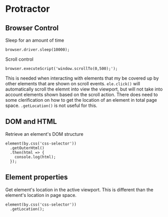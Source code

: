 # Protractor

## Browser Control

Sleep for an amount of time
```
browser.driver.sleep(10000);
```

Scroll control
```
browser.executeScript('window.scrollTo(0,500);');
```
This is needed when interacting with elements that my be covered up by other elements that are shown on scroll events. `ele.click()` will automatically scroll the elemnt into view the viewport, but will not take into account elements shown based on the scroll action. There does need to some clerification on how to get the location of an element in total page space. `.getLocation()` is not useful for this.

## DOM and HTML

Retrieve an element's DOM structure
```
element(by.css('css-selector'))
  .getOuterHtml()
  .then(html => {
    console.log(html);
  });
```

## Element properties

Get element's location in the active viewport. This is different than the element's location in page space.
```
element(by.css('css-selector'))
  .getLocation();
```
